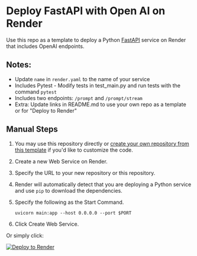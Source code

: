 # Deploy FastAPI with Open AI on Render

Use this repo as a template to deploy a Python [FastAPI](https://fastapi.tiangolo.com) service on Render that includes OpenAI endpoints.

## Notes:

- Update `name` in `render.yaml` to the name of your service
- Includes Pytest - Modify tests in test_main.py and run tests with the command `pytest`
- Includes two endpoints: `/prompt` and `/prompt/stream`
- Extra: Update links in README.md to use your own repo as a template or for "Deploy to Render"

## Manual Steps

1. You may use this repository directly or [create your own repository from this template](https://github.com/waseemhnyc/fastapi-openai-render/generate) if you'd like to customize the code.
2. Create a new Web Service on Render.
3. Specify the URL to your new repository or this repository.
4. Render will automatically detect that you are deploying a Python service and use `pip` to download the dependencies.
5. Specify the following as the Start Command.

    ```shell
    uvicorn main:app --host 0.0.0.0 --port $PORT
    ```

6. Click Create Web Service.

Or simply click:

[![Deploy to Render](https://render.com/images/deploy-to-render-button.svg)](https://render.com/deploy?repo=https://github.com/waseemhnyc/fastapi-openai-render.git)

